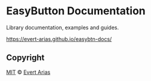 # EasyButton Documentation

Library documentation, examples and guides.

<https://evert-arias.github.io/easybtn-docs/>

## Copyright

[MIT](../LICENSE.md) © [Evert Arias](https://www.earias.me/)

